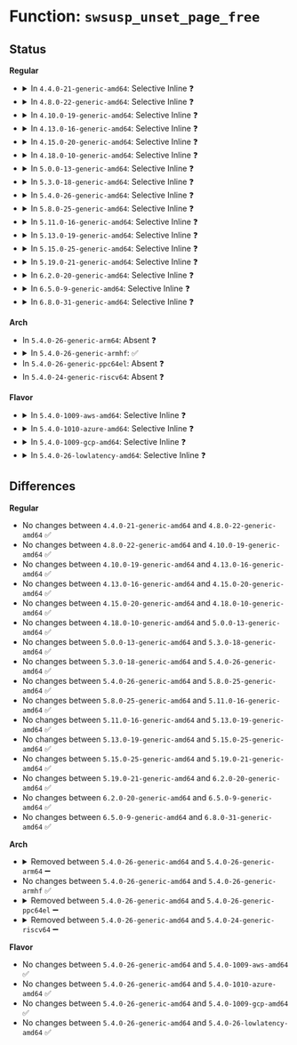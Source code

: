 # Function: <code>swsusp_unset_page_free</code>

## Status
<b>Regular</b>
<ul>
<li>
<details>
<summary>In <code>4.4.0-21-generic-amd64</code>: Selective Inline ❓</summary>

```c
void swsusp_unset_page_free(struct page * page)
```

```json
{
  "name": "swsusp_unset_page_free",
  "collision_type": "Unique Global",
  "inline_type": "Selective",
  "funcs": [
    {
      "addr": 18446744071579699575,
      "name": "swsusp_unset_page_free",
      "external": true,
      "loc": "kernel/power/snapshot.c:901",
      "file": "kernel/power/snapshot.c",
      "inline": "not declared, inlined",
      "caller_inline": [
        "kernel/power/snapshot.c:free_zone_bm_rtree",
        "kernel/power/snapshot.c:free_zone_bm_rtree",
        "kernel/power/snapshot.c:memory_bm_free",
        "kernel/power/snapshot.c:hibernate_preallocate_memory",
        "kernel/power/snapshot.c:snapshot_write_next",
        "kernel/power/snapshot.c:snapshot_write_next",
        "kernel/power/snapshot.c:snapshot_write_next"
      ],
      "caller_func": [
        "mm/page_alloc.c:mark_free_pages"
      ]
    }
  ],
  "symbols": [
    {
      "addr": 18446744071579701376,
      "name": "swsusp_unset_page_free",
      "section": ".text",
      "bind": "STB_GLOBAL",
      "size": 49
    }
  ]
}
```
</details>
</li>
<li>
<details>
<summary>In <code>4.8.0-22-generic-amd64</code>: Selective Inline ❓</summary>

```c
void swsusp_unset_page_free(struct page * page)
```

```json
{
  "name": "swsusp_unset_page_free",
  "collision_type": "Unique Global",
  "inline_type": "Selective",
  "funcs": [
    {
      "addr": 18446744071579725750,
      "name": "swsusp_unset_page_free",
      "external": true,
      "loc": "kernel/power/snapshot.c:999",
      "file": "kernel/power/snapshot.c",
      "inline": "not declared, inlined",
      "caller_inline": [
        "kernel/power/snapshot.c:snapshot_write_next",
        "kernel/power/snapshot.c:hibernate_preallocate_memory",
        "kernel/power/snapshot.c:memory_bm_free",
        "kernel/power/snapshot.c:free_zone_bm_rtree",
        "kernel/power/snapshot.c:free_zone_bm_rtree"
      ],
      "caller_func": [
        "mm/page_alloc.c:mark_free_pages"
      ]
    }
  ],
  "symbols": [
    {
      "addr": 18446744071579721152,
      "name": "swsusp_unset_page_free",
      "section": ".text",
      "bind": "STB_GLOBAL",
      "size": 49
    }
  ]
}
```
</details>
</li>
<li>
<details>
<summary>In <code>4.10.0-19-generic-amd64</code>: Selective Inline ❓</summary>

```c
void swsusp_unset_page_free(struct page * page)
```

```json
{
  "name": "swsusp_unset_page_free",
  "collision_type": "Unique Global",
  "inline_type": "Selective",
  "funcs": [
    {
      "addr": 18446744071579753274,
      "name": "swsusp_unset_page_free",
      "external": true,
      "loc": "kernel/power/snapshot.c:999",
      "file": "kernel/power/snapshot.c",
      "inline": "not declared, inlined",
      "caller_inline": [
        "kernel/power/snapshot.c:snapshot_write_next",
        "kernel/power/snapshot.c:hibernate_preallocate_memory",
        "kernel/power/snapshot.c:memory_bm_free",
        "kernel/power/snapshot.c:free_zone_bm_rtree",
        "kernel/power/snapshot.c:free_zone_bm_rtree"
      ],
      "caller_func": [
        "mm/page_alloc.c:mark_free_pages"
      ]
    }
  ],
  "symbols": [
    {
      "addr": 18446744071579748656,
      "name": "swsusp_unset_page_free",
      "section": ".text",
      "bind": "STB_GLOBAL",
      "size": 43
    }
  ]
}
```
</details>
</li>
<li>
<details>
<summary>In <code>4.13.0-16-generic-amd64</code>: Selective Inline ❓</summary>

```c
void swsusp_unset_page_free(struct page * page)
```

```json
{
  "name": "swsusp_unset_page_free",
  "collision_type": "Unique Global",
  "inline_type": "Selective",
  "funcs": [
    {
      "addr": 18446744071579749537,
      "name": "swsusp_unset_page_free",
      "external": true,
      "loc": "kernel/power/snapshot.c:1001",
      "file": "kernel/power/snapshot.c",
      "inline": "not declared, inlined",
      "caller_inline": [
        "kernel/power/snapshot.c:snapshot_write_next",
        "kernel/power/snapshot.c:hibernate_preallocate_memory",
        "kernel/power/snapshot.c:memory_bm_free",
        "kernel/power/snapshot.c:free_zone_bm_rtree",
        "kernel/power/snapshot.c:free_zone_bm_rtree"
      ],
      "caller_func": [
        "mm/page_alloc.c:mark_free_pages"
      ]
    }
  ],
  "symbols": [
    {
      "addr": 18446744071579744848,
      "name": "swsusp_unset_page_free",
      "section": ".text",
      "bind": "STB_GLOBAL",
      "size": 47
    }
  ]
}
```
</details>
</li>
<li>
<details>
<summary>In <code>4.15.0-20-generic-amd64</code>: Selective Inline ❓</summary>

```c
void swsusp_unset_page_free(struct page * page)
```

```json
{
  "name": "swsusp_unset_page_free",
  "collision_type": "Unique Global",
  "inline_type": "Selective",
  "funcs": [
    {
      "addr": 18446744071579782860,
      "name": "swsusp_unset_page_free",
      "external": true,
      "loc": "kernel/power/snapshot.c:1003",
      "file": "kernel/power/snapshot.c",
      "inline": "not declared, inlined",
      "caller_inline": [
        "kernel/power/snapshot.c:snapshot_write_next",
        "kernel/power/snapshot.c:hibernate_preallocate_memory",
        "kernel/power/snapshot.c:memory_bm_free",
        "kernel/power/snapshot.c:free_zone_bm_rtree",
        "kernel/power/snapshot.c:free_zone_bm_rtree"
      ],
      "caller_func": [
        "mm/page_alloc.c:mark_free_pages"
      ]
    }
  ],
  "symbols": [
    {
      "addr": 18446744071579778160,
      "name": "swsusp_unset_page_free",
      "section": ".text",
      "bind": "STB_GLOBAL",
      "size": 47
    }
  ]
}
```
</details>
</li>
<li>
<details>
<summary>In <code>4.18.0-10-generic-amd64</code>: Selective Inline ❓</summary>

```c
void swsusp_unset_page_free(struct page * page)
```

```json
{
  "name": "swsusp_unset_page_free",
  "collision_type": "Unique Global",
  "inline_type": "Selective",
  "funcs": [
    {
      "addr": 18446744071579814721,
      "name": "swsusp_unset_page_free",
      "external": true,
      "loc": "kernel/power/snapshot.c:1003",
      "file": "kernel/power/snapshot.c",
      "inline": "not declared, inlined",
      "caller_inline": [
        "kernel/power/snapshot.c:snapshot_write_next",
        "kernel/power/snapshot.c:hibernate_preallocate_memory",
        "kernel/power/snapshot.c:memory_bm_free",
        "kernel/power/snapshot.c:free_zone_bm_rtree",
        "kernel/power/snapshot.c:free_zone_bm_rtree"
      ],
      "caller_func": [
        "mm/page_alloc.c:mark_free_pages"
      ]
    }
  ],
  "symbols": [
    {
      "addr": 18446744071579811584,
      "name": "swsusp_unset_page_free",
      "section": ".text",
      "bind": "STB_GLOBAL",
      "size": 46
    }
  ]
}
```
</details>
</li>
<li>
<details>
<summary>In <code>5.0.0-13-generic-amd64</code>: Selective Inline ❓</summary>

```c
void swsusp_unset_page_free(struct page * page)
```

```json
{
  "name": "swsusp_unset_page_free",
  "collision_type": "Unique Global",
  "inline_type": "Selective",
  "funcs": [
    {
      "addr": 18446744071579861473,
      "name": "swsusp_unset_page_free",
      "external": true,
      "loc": "kernel/power/snapshot.c:1004",
      "file": "kernel/power/snapshot.c",
      "inline": "not declared, inlined",
      "caller_inline": [
        "kernel/power/snapshot.c:snapshot_write_next",
        "kernel/power/snapshot.c:hibernate_preallocate_memory",
        "kernel/power/snapshot.c:memory_bm_free",
        "kernel/power/snapshot.c:free_zone_bm_rtree",
        "kernel/power/snapshot.c:free_zone_bm_rtree"
      ],
      "caller_func": [
        "mm/page_alloc.c:mark_free_pages"
      ]
    }
  ],
  "symbols": [
    {
      "addr": 18446744071579858336,
      "name": "swsusp_unset_page_free",
      "section": ".text",
      "bind": "STB_GLOBAL",
      "size": 46
    }
  ]
}
```
</details>
</li>
<li>
<details>
<summary>In <code>5.3.0-18-generic-amd64</code>: Selective Inline ❓</summary>

```c
void swsusp_unset_page_free(struct page * page)
```

```json
{
  "name": "swsusp_unset_page_free",
  "collision_type": "Unique Global",
  "inline_type": "Selective",
  "funcs": [
    {
      "addr": 18446744071579895651,
      "name": "swsusp_unset_page_free",
      "external": true,
      "loc": "kernel/power/snapshot.c:1005",
      "file": "kernel/power/snapshot.c",
      "inline": "not declared, inlined",
      "caller_inline": [
        "kernel/power/snapshot.c:snapshot_write_next",
        "kernel/power/snapshot.c:hibernate_preallocate_memory",
        "kernel/power/snapshot.c:memory_bm_free",
        "kernel/power/snapshot.c:free_zone_bm_rtree",
        "kernel/power/snapshot.c:free_zone_bm_rtree"
      ],
      "caller_func": [
        "mm/page_alloc.c:mark_free_pages"
      ]
    }
  ],
  "symbols": [
    {
      "addr": 18446744071579892480,
      "name": "swsusp_unset_page_free",
      "section": ".text",
      "bind": "STB_GLOBAL",
      "size": 46
    }
  ]
}
```
</details>
</li>
<li>
<details>
<summary>In <code>5.4.0-26-generic-amd64</code>: Selective Inline ❓</summary>

```c
void swsusp_unset_page_free(struct page * page)
```

```json
{
  "name": "swsusp_unset_page_free",
  "collision_type": "Unique Global",
  "inline_type": "Selective",
  "funcs": [
    {
      "addr": 18446744071579945923,
      "name": "swsusp_unset_page_free",
      "external": true,
      "loc": "kernel/power/snapshot.c:1012",
      "file": "kernel/power/snapshot.c",
      "inline": "not declared, inlined",
      "caller_inline": [
        "kernel/power/snapshot.c:snapshot_write_next",
        "kernel/power/snapshot.c:hibernate_preallocate_memory",
        "kernel/power/snapshot.c:memory_bm_free",
        "kernel/power/snapshot.c:free_zone_bm_rtree",
        "kernel/power/snapshot.c:free_zone_bm_rtree"
      ],
      "caller_func": [
        "mm/page_alloc.c:mark_free_pages"
      ]
    }
  ],
  "symbols": [
    {
      "addr": 18446744071579942752,
      "name": "swsusp_unset_page_free",
      "section": ".text",
      "bind": "STB_GLOBAL",
      "size": 46
    }
  ]
}
```
</details>
</li>
<li>
<details>
<summary>In <code>5.8.0-25-generic-amd64</code>: Selective Inline ❓</summary>

```c
void swsusp_unset_page_free(struct page * page)
```

```json
{
  "name": "swsusp_unset_page_free",
  "collision_type": "Unique Global",
  "inline_type": "Selective",
  "funcs": [
    {
      "addr": 18446744071579984496,
      "name": "swsusp_unset_page_free",
      "external": true,
      "loc": "kernel/power/snapshot.c:1011",
      "file": "kernel/power/snapshot.c",
      "inline": "not declared, inlined",
      "caller_inline": [
        "kernel/power/snapshot.c:memory_bm_free",
        "kernel/power/snapshot.c:memory_bm_free",
        "kernel/power/snapshot.c:memory_bm_free",
        "kernel/power/snapshot.c:memory_bm_create",
        "kernel/power/snapshot.c:memory_bm_create"
      ],
      "caller_func": [
        "kernel/power/snapshot.c:free_unnecessary_pages",
        "mm/page_alloc.c:mark_free_pages"
      ]
    }
  ],
  "symbols": [
    {
      "addr": 18446744071579987616,
      "name": "swsusp_unset_page_free",
      "section": ".text",
      "bind": "STB_GLOBAL",
      "size": 46
    }
  ]
}
```
</details>
</li>
<li>
<details>
<summary>In <code>5.11.0-16-generic-amd64</code>: Selective Inline ❓</summary>

```c
void swsusp_unset_page_free(struct page * page)
```

```json
{
  "name": "swsusp_unset_page_free",
  "collision_type": "Unique Global",
  "inline_type": "Selective",
  "funcs": [
    {
      "addr": 18446744071579969264,
      "name": "swsusp_unset_page_free",
      "external": true,
      "loc": "kernel/power/snapshot.c:1045",
      "file": "kernel/power/snapshot.c",
      "inline": "not declared, inlined",
      "caller_inline": [
        "kernel/power/snapshot.c:memory_bm_free",
        "kernel/power/snapshot.c:memory_bm_free",
        "kernel/power/snapshot.c:memory_bm_free",
        "kernel/power/snapshot.c:memory_bm_create",
        "kernel/power/snapshot.c:memory_bm_create"
      ],
      "caller_func": [
        "kernel/power/snapshot.c:free_unnecessary_pages",
        "mm/page_alloc.c:mark_free_pages"
      ]
    }
  ],
  "symbols": [
    {
      "addr": 18446744071579972384,
      "name": "swsusp_unset_page_free",
      "section": ".text",
      "bind": "STB_GLOBAL",
      "size": 46
    }
  ]
}
```
</details>
</li>
<li>
<details>
<summary>In <code>5.13.0-19-generic-amd64</code>: Selective Inline ❓</summary>

```c
void swsusp_unset_page_free(struct page * page)
```

```json
{
  "name": "swsusp_unset_page_free",
  "collision_type": "Unique Global",
  "inline_type": "Selective",
  "funcs": [
    {
      "addr": 18446744071579971905,
      "name": "swsusp_unset_page_free",
      "external": true,
      "loc": "kernel/power/snapshot.c:1045",
      "file": "kernel/power/snapshot.c",
      "inline": "not declared, inlined",
      "caller_inline": [
        "kernel/power/snapshot.c:memory_bm_free",
        "kernel/power/snapshot.c:memory_bm_free",
        "kernel/power/snapshot.c:memory_bm_free",
        "kernel/power/snapshot.c:create_zone_bm_rtree",
        "kernel/power/snapshot.c:create_zone_bm_rtree"
      ],
      "caller_func": [
        "kernel/power/snapshot.c:hibernate_preallocate_memory",
        "mm/page_alloc.c:mark_free_pages"
      ]
    }
  ],
  "symbols": [
    {
      "addr": 18446744071579974688,
      "name": "swsusp_unset_page_free",
      "section": ".text",
      "bind": "STB_GLOBAL",
      "size": 46
    }
  ]
}
```
</details>
</li>
<li>
<details>
<summary>In <code>5.15.0-25-generic-amd64</code>: Selective Inline ❓</summary>

```c
void swsusp_unset_page_free(struct page * page)
```

```json
{
  "name": "swsusp_unset_page_free",
  "collision_type": "Unique Global",
  "inline_type": "Selective",
  "funcs": [
    {
      "addr": 18446744071580103393,
      "name": "swsusp_unset_page_free",
      "external": true,
      "loc": "kernel/power/snapshot.c:1038",
      "file": "kernel/power/snapshot.c",
      "inline": "not declared, inlined",
      "caller_inline": [
        "kernel/power/snapshot.c:memory_bm_free",
        "kernel/power/snapshot.c:memory_bm_free",
        "kernel/power/snapshot.c:memory_bm_free",
        "kernel/power/snapshot.c:memory_bm_create",
        "kernel/power/snapshot.c:memory_bm_create"
      ],
      "caller_func": [
        "kernel/power/snapshot.c:hibernate_preallocate_memory",
        "mm/page_alloc.c:mark_free_pages"
      ]
    }
  ],
  "symbols": [
    {
      "addr": 18446744071580106208,
      "name": "swsusp_unset_page_free",
      "section": ".text",
      "bind": "STB_GLOBAL",
      "size": 46
    }
  ]
}
```
</details>
</li>
<li>
<details>
<summary>In <code>5.19.0-21-generic-amd64</code>: Selective Inline ❓</summary>

```c
void swsusp_unset_page_free(struct page * page)
```

```json
{
  "name": "swsusp_unset_page_free",
  "collision_type": "Unique Global",
  "inline_type": "Selective",
  "funcs": [
    {
      "addr": 18446744071580242295,
      "name": "swsusp_unset_page_free",
      "external": true,
      "loc": "kernel/power/snapshot.c:1042",
      "file": "kernel/power/snapshot.c",
      "inline": "not declared, inlined",
      "caller_inline": [
        "kernel/power/snapshot.c:memory_bm_free",
        "kernel/power/snapshot.c:memory_bm_free",
        "kernel/power/snapshot.c:memory_bm_free",
        "kernel/power/snapshot.c:memory_bm_create",
        "kernel/power/snapshot.c:memory_bm_create"
      ],
      "caller_func": [
        "kernel/power/snapshot.c:hibernate_preallocate_memory",
        "mm/page_alloc.c:mark_free_pages"
      ]
    }
  ],
  "symbols": [
    {
      "addr": 18446744071580245136,
      "name": "swsusp_unset_page_free",
      "section": ".text",
      "bind": "STB_GLOBAL",
      "size": 66
    }
  ]
}
```
</details>
</li>
<li>
<details>
<summary>In <code>6.2.0-20-generic-amd64</code>: Selective Inline ❓</summary>

```c
void swsusp_unset_page_free(struct page * page)
```

```json
{
  "name": "swsusp_unset_page_free",
  "collision_type": "Unique Global",
  "inline_type": "Selective",
  "funcs": [
    {
      "addr": 18446744071580447492,
      "name": "swsusp_unset_page_free",
      "external": true,
      "loc": "kernel/power/snapshot.c:1042",
      "file": "kernel/power/snapshot.c",
      "inline": "not declared, inlined",
      "caller_inline": [
        "kernel/power/snapshot.c:hibernate_preallocate_memory",
        "kernel/power/snapshot.c:memory_bm_free",
        "kernel/power/snapshot.c:memory_bm_free",
        "kernel/power/snapshot.c:memory_bm_free",
        "kernel/power/snapshot.c:memory_bm_create",
        "kernel/power/snapshot.c:memory_bm_create"
      ],
      "caller_func": [
        "mm/page_alloc.c:mark_free_pages"
      ]
    }
  ],
  "symbols": [
    {
      "addr": 18446744071580443104,
      "name": "swsusp_unset_page_free",
      "section": ".text",
      "bind": "STB_GLOBAL",
      "size": 66
    }
  ]
}
```
</details>
</li>
<li>
<details>
<summary>In <code>6.5.0-9-generic-amd64</code>: Selective Inline ❓</summary>

```c
void swsusp_unset_page_free(struct page * page)
```

```json
{
  "name": "swsusp_unset_page_free",
  "collision_type": "Unique Global",
  "inline_type": "Selective",
  "funcs": [
    {
      "addr": 18446744071580517462,
      "name": "swsusp_unset_page_free",
      "external": true,
      "loc": "kernel/power/snapshot.c:1042",
      "file": "kernel/power/snapshot.c",
      "inline": "not declared, inlined",
      "caller_inline": [
        "kernel/power/snapshot.c:hibernate_preallocate_memory",
        "kernel/power/snapshot.c:memory_bm_free",
        "kernel/power/snapshot.c:memory_bm_free",
        "kernel/power/snapshot.c:memory_bm_free",
        "kernel/power/snapshot.c:memory_bm_create",
        "kernel/power/snapshot.c:memory_bm_create"
      ],
      "caller_func": []
    }
  ],
  "symbols": [
    {
      "addr": 18446744071580513120,
      "name": "swsusp_unset_page_free",
      "section": ".text",
      "bind": "STB_GLOBAL",
      "size": 66
    }
  ]
}
```
</details>
</li>
<li>
<details>
<summary>In <code>6.8.0-31-generic-amd64</code>: Selective Inline ❓</summary>

```c
void swsusp_unset_page_free(struct page * page)
```

```json
{
  "name": "swsusp_unset_page_free",
  "collision_type": "Unique Global",
  "inline_type": "Selective",
  "funcs": [
    {
      "addr": 18446744071580578502,
      "name": "swsusp_unset_page_free",
      "external": true,
      "loc": "kernel/power/snapshot.c:1052",
      "file": "kernel/power/snapshot.c",
      "inline": "not declared, inlined",
      "caller_inline": [
        "kernel/power/snapshot.c:hibernate_preallocate_memory",
        "kernel/power/snapshot.c:memory_bm_free",
        "kernel/power/snapshot.c:memory_bm_free",
        "kernel/power/snapshot.c:memory_bm_free",
        "kernel/power/snapshot.c:memory_bm_create",
        "kernel/power/snapshot.c:memory_bm_create"
      ],
      "caller_func": []
    }
  ],
  "symbols": [
    {
      "addr": 18446744071580573360,
      "name": "swsusp_unset_page_free",
      "section": ".text",
      "bind": "STB_GLOBAL",
      "size": 66
    }
  ]
}
```
</details>
</li>
</ul>
<b>Arch</b>
<ul>
<li>
In <code>5.4.0-26-generic-arm64</code>: Absent ❓
</li>
<li>
<details>
<summary>In <code>5.4.0-26-generic-armhf</code>: ✅</summary>

```c
void swsusp_unset_page_free(struct page * page)
```

```json
{
  "name": "swsusp_unset_page_free",
  "collision_type": "Unique Global",
  "inline_type": "No",
  "funcs": [
    {
      "addr": 3225149508,
      "name": "swsusp_unset_page_free",
      "external": true,
      "loc": "kernel/power/snapshot.c:1012",
      "file": "kernel/power/snapshot.c",
      "inline": "seen, unknown",
      "caller_inline": [],
      "caller_func": [
        "kernel/power/snapshot.c:restore_highmem",
        "kernel/power/snapshot.c:snapshot_write_finalize",
        "kernel/power/snapshot.c:hibernate_preallocate_memory",
        "kernel/power/snapshot.c:memory_bm_free",
        "kernel/power/snapshot.c:free_zone_bm_rtree",
        "kernel/power/snapshot.c:free_zone_bm_rtree",
        "mm/page_alloc.c:mark_free_pages"
      ]
    }
  ],
  "symbols": [
    {
      "addr": 3225149508,
      "name": "swsusp_unset_page_free",
      "section": ".text",
      "bind": "STB_GLOBAL",
      "size": 96
    }
  ]
}
```
</details>
</li>
<li>
In <code>5.4.0-26-generic-ppc64el</code>: Absent ❓
</li>
<li>
In <code>5.4.0-24-generic-riscv64</code>: Absent ❓
</li>
</ul>
<b>Flavor</b>
<ul>
<li>
<details>
<summary>In <code>5.4.0-1009-aws-amd64</code>: Selective Inline ❓</summary>

```c
void swsusp_unset_page_free(struct page * page)
```

```json
{
  "name": "swsusp_unset_page_free",
  "collision_type": "Unique Global",
  "inline_type": "Selective",
  "funcs": [
    {
      "addr": 18446744071579913699,
      "name": "swsusp_unset_page_free",
      "external": true,
      "loc": "kernel/power/snapshot.c:1011",
      "file": "kernel/power/snapshot.c",
      "inline": "not declared, inlined",
      "caller_inline": [
        "kernel/power/snapshot.c:snapshot_write_next",
        "kernel/power/snapshot.c:hibernate_preallocate_memory",
        "kernel/power/snapshot.c:memory_bm_free",
        "kernel/power/snapshot.c:free_zone_bm_rtree",
        "kernel/power/snapshot.c:free_zone_bm_rtree"
      ],
      "caller_func": [
        "mm/page_alloc.c:mark_free_pages"
      ]
    }
  ],
  "symbols": [
    {
      "addr": 18446744071579910528,
      "name": "swsusp_unset_page_free",
      "section": ".text",
      "bind": "STB_GLOBAL",
      "size": 46
    }
  ]
}
```
</details>
</li>
<li>
<details>
<summary>In <code>5.4.0-1010-azure-amd64</code>: Selective Inline ❓</summary>

```c
void swsusp_unset_page_free(struct page * page)
```

```json
{
  "name": "swsusp_unset_page_free",
  "collision_type": "Unique Global",
  "inline_type": "Selective",
  "funcs": [
    {
      "addr": 18446744071579852931,
      "name": "swsusp_unset_page_free",
      "external": true,
      "loc": "kernel/power/snapshot.c:1012",
      "file": "kernel/power/snapshot.c",
      "inline": "not declared, inlined",
      "caller_inline": [
        "kernel/power/snapshot.c:snapshot_write_next",
        "kernel/power/snapshot.c:hibernate_preallocate_memory",
        "kernel/power/snapshot.c:memory_bm_free",
        "kernel/power/snapshot.c:free_zone_bm_rtree",
        "kernel/power/snapshot.c:free_zone_bm_rtree"
      ],
      "caller_func": [
        "mm/page_alloc.c:mark_free_pages"
      ]
    }
  ],
  "symbols": [
    {
      "addr": 18446744071579849760,
      "name": "swsusp_unset_page_free",
      "section": ".text",
      "bind": "STB_GLOBAL",
      "size": 46
    }
  ]
}
```
</details>
</li>
<li>
<details>
<summary>In <code>5.4.0-1009-gcp-amd64</code>: Selective Inline ❓</summary>

```c
void swsusp_unset_page_free(struct page * page)
```

```json
{
  "name": "swsusp_unset_page_free",
  "collision_type": "Unique Global",
  "inline_type": "Selective",
  "funcs": [
    {
      "addr": 18446744071579906195,
      "name": "swsusp_unset_page_free",
      "external": true,
      "loc": "kernel/power/snapshot.c:1012",
      "file": "kernel/power/snapshot.c",
      "inline": "not declared, inlined",
      "caller_inline": [
        "kernel/power/snapshot.c:snapshot_write_next",
        "kernel/power/snapshot.c:hibernate_preallocate_memory",
        "kernel/power/snapshot.c:memory_bm_free",
        "kernel/power/snapshot.c:free_zone_bm_rtree",
        "kernel/power/snapshot.c:free_zone_bm_rtree"
      ],
      "caller_func": [
        "mm/page_alloc.c:mark_free_pages"
      ]
    }
  ],
  "symbols": [
    {
      "addr": 18446744071579903024,
      "name": "swsusp_unset_page_free",
      "section": ".text",
      "bind": "STB_GLOBAL",
      "size": 46
    }
  ]
}
```
</details>
</li>
<li>
<details>
<summary>In <code>5.4.0-26-lowlatency-amd64</code>: Selective Inline ❓</summary>

```c
void swsusp_unset_page_free(struct page * page)
```

```json
{
  "name": "swsusp_unset_page_free",
  "collision_type": "Unique Global",
  "inline_type": "Selective",
  "funcs": [
    {
      "addr": 18446744071579952259,
      "name": "swsusp_unset_page_free",
      "external": true,
      "loc": "kernel/power/snapshot.c:1012",
      "file": "kernel/power/snapshot.c",
      "inline": "not declared, inlined",
      "caller_inline": [
        "kernel/power/snapshot.c:snapshot_write_next",
        "kernel/power/snapshot.c:hibernate_preallocate_memory",
        "kernel/power/snapshot.c:memory_bm_free",
        "kernel/power/snapshot.c:free_zone_bm_rtree",
        "kernel/power/snapshot.c:free_zone_bm_rtree"
      ],
      "caller_func": [
        "mm/page_alloc.c:mark_free_pages"
      ]
    }
  ],
  "symbols": [
    {
      "addr": 18446744071579949056,
      "name": "swsusp_unset_page_free",
      "section": ".text",
      "bind": "STB_GLOBAL",
      "size": 46
    }
  ]
}
```
</details>
</li>
</ul>

## Differences
<b>Regular</b>
<ul>
<li>
No changes between <code>4.4.0-21-generic-amd64</code> and <code>4.8.0-22-generic-amd64</code> ✅
</li>
<li>
No changes between <code>4.8.0-22-generic-amd64</code> and <code>4.10.0-19-generic-amd64</code> ✅
</li>
<li>
No changes between <code>4.10.0-19-generic-amd64</code> and <code>4.13.0-16-generic-amd64</code> ✅
</li>
<li>
No changes between <code>4.13.0-16-generic-amd64</code> and <code>4.15.0-20-generic-amd64</code> ✅
</li>
<li>
No changes between <code>4.15.0-20-generic-amd64</code> and <code>4.18.0-10-generic-amd64</code> ✅
</li>
<li>
No changes between <code>4.18.0-10-generic-amd64</code> and <code>5.0.0-13-generic-amd64</code> ✅
</li>
<li>
No changes between <code>5.0.0-13-generic-amd64</code> and <code>5.3.0-18-generic-amd64</code> ✅
</li>
<li>
No changes between <code>5.3.0-18-generic-amd64</code> and <code>5.4.0-26-generic-amd64</code> ✅
</li>
<li>
No changes between <code>5.4.0-26-generic-amd64</code> and <code>5.8.0-25-generic-amd64</code> ✅
</li>
<li>
No changes between <code>5.8.0-25-generic-amd64</code> and <code>5.11.0-16-generic-amd64</code> ✅
</li>
<li>
No changes between <code>5.11.0-16-generic-amd64</code> and <code>5.13.0-19-generic-amd64</code> ✅
</li>
<li>
No changes between <code>5.13.0-19-generic-amd64</code> and <code>5.15.0-25-generic-amd64</code> ✅
</li>
<li>
No changes between <code>5.15.0-25-generic-amd64</code> and <code>5.19.0-21-generic-amd64</code> ✅
</li>
<li>
No changes between <code>5.19.0-21-generic-amd64</code> and <code>6.2.0-20-generic-amd64</code> ✅
</li>
<li>
No changes between <code>6.2.0-20-generic-amd64</code> and <code>6.5.0-9-generic-amd64</code> ✅
</li>
<li>
No changes between <code>6.5.0-9-generic-amd64</code> and <code>6.8.0-31-generic-amd64</code> ✅
</li>
</ul>
<b>Arch</b>
<ul>
<li>
<details>
<summary>Removed between <code>5.4.0-26-generic-amd64</code> and <code>5.4.0-26-generic-arm64</code> ➖</summary>

```c
void swsusp_unset_page_free(struct page * page)
```
</details>
</li>
<li>
No changes between <code>5.4.0-26-generic-amd64</code> and <code>5.4.0-26-generic-armhf</code> ✅
</li>
<li>
<details>
<summary>Removed between <code>5.4.0-26-generic-amd64</code> and <code>5.4.0-26-generic-ppc64el</code> ➖</summary>

```c
void swsusp_unset_page_free(struct page * page)
```
</details>
</li>
<li>
<details>
<summary>Removed between <code>5.4.0-26-generic-amd64</code> and <code>5.4.0-24-generic-riscv64</code> ➖</summary>

```c
void swsusp_unset_page_free(struct page * page)
```
</details>
</li>
</ul>
<b>Flavor</b>
<ul>
<li>
No changes between <code>5.4.0-26-generic-amd64</code> and <code>5.4.0-1009-aws-amd64</code> ✅
</li>
<li>
No changes between <code>5.4.0-26-generic-amd64</code> and <code>5.4.0-1010-azure-amd64</code> ✅
</li>
<li>
No changes between <code>5.4.0-26-generic-amd64</code> and <code>5.4.0-1009-gcp-amd64</code> ✅
</li>
<li>
No changes between <code>5.4.0-26-generic-amd64</code> and <code>5.4.0-26-lowlatency-amd64</code> ✅
</li>
</ul>
